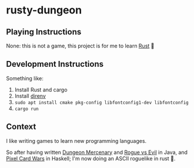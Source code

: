 # rusty-dungeon

## Playing Instructions

None: this is not a game, this project is for me to learn [Rust](https://www.rust-lang.org/) 🙂

## Development Instructions

Something like:

1. Install Rust and cargo
1. Install [direnv](https://direnv.net/)
1. `sudo apt install cmake pkg-config libfontconfig1-dev libfontconfig`
1. `cargo run`

## Context

I like writing games to learn new programming languages.

So after having written [Dungeon Mercenary](https://smelc3.itch.io/dungeon-mercenary) and
[Rogue vs Evil](https://smelc3.itch.io/rogue-vs-evil) in Java,
and [Pixel Card Wars](https://github.com/smelc/miso-darkcraw) in Haskell;
I'm now doing an ASCII roguelike in rust 🎉.
